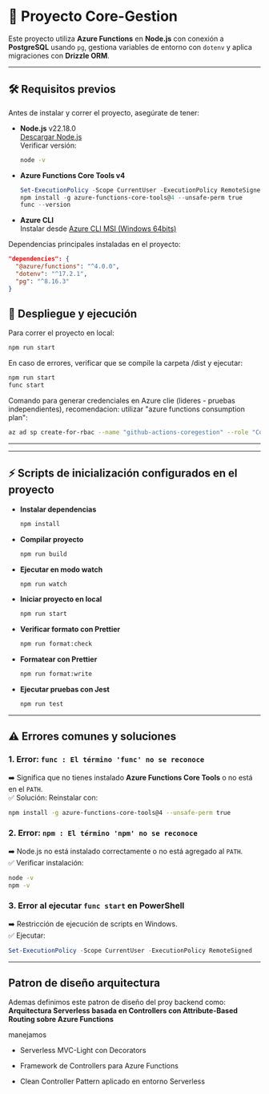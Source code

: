 # 📌 Proyecto Core-Gestion

Este proyecto utiliza **Azure Functions** en **Node.js** con conexión a **PostgreSQL** usando `pg`,
gestiona variables de entorno con `dotenv` y aplica migraciones con **Drizzle ORM**.

---

## 🛠 Requisitos previos

Antes de instalar y correr el proyecto, asegúrate de tener:

- **Node.js** v22.18.0  
  [Descargar Node.js](https://nodejs.org/en/)  
  Verificar versión:

  ```bash
  node -v
  ```

- **Azure Functions Core Tools v4**

  ```powershell
  Set-ExecutionPolicy -Scope CurrentUser -ExecutionPolicy RemoteSigned
  npm install -g azure-functions-core-tools@4 --unsafe-perm true
  func --version
  ```

- **Azure CLI**  
  Instalar desde [Azure CLI MSI (Windows 64bits)](https://learn.microsoft.com/es-es/cli/azure/install-azure-cli-windows?view=azure-cli-latest&pivots=msi)

Dependencias principales instaladas en el proyecto:

```json
"dependencies": {
  "@azure/functions": "^4.0.0",
  "dotenv": "^17.2.1",
  "pg": "^8.16.3"
}
```

## 🚀 Despliegue y ejecución

Para correr el proyecto en local:

```bash
npm run start
```

En caso de errores, verificar que se compile la carpeta /dist y ejecutar:

```bash
npm run start
func start
```

Comando para generar credenciales en Azure clie (lideres - pruebas independientes), recomendacion: utilizar "azure functions consumption plan":

```bash
az ad sp create-for-rbac --name "github-actions-coregestion" --role "Contributor" --scopes "/subscriptions/<SUBSCRIPTION_ID>/resourceGroups/<RESOURCE_GROUP>" --sdk-auth
```

---

---

## ⚡ Scripts de inicialización configurados en el proyecto

- **Instalar dependencias**

  ```bash
  npm install
  ```

- **Compilar proyecto**

  ```bash
  npm run build
  ```

- **Ejecutar en modo watch**

  ```bash
  npm run watch
  ```

- **Iniciar proyecto en local**

  ```bash
  npm run start
  ```

- **Verificar formato con Prettier**

  ```bash
  npm run format:check
  ```

- **Formatear con Prettier**

  ```bash
  npm run format:write
  ```

- **Ejecutar pruebas con Jest**
  ```bash
  npm run test
  ```

---

## ⚠️ Errores comunes y soluciones

### 1. Error: `func : El término 'func' no se reconoce`

➡️ Significa que no tienes instalado **Azure Functions Core Tools** o no está en el `PATH`.  
✅ Solución: Reinstalar con:

```bash
npm install -g azure-functions-core-tools@4 --unsafe-perm true
```

### 2. Error: `npm : El término 'npm' no se reconoce`

➡️ Node.js no está instalado correctamente o no está agregado al `PATH`.  
✅ Verificar instalación:

```bash
node -v
npm -v
```

### 3. Error al ejecutar `func start` en PowerShell

➡️ Restricción de ejecución de scripts en Windows.  
✅ Ejecutar:

```powershell
Set-ExecutionPolicy -Scope CurrentUser -ExecutionPolicy RemoteSigned
```

---

## Patron de diseño arquitectura

Ademas definimos este patron de diseño del proy backend como:
**Arquitectura Serverless basada en Controllers con Attribute-Based Routing sobre Azure Functions**

manejamos

- Serverless MVC-Light con Decorators

- Framework de Controllers para Azure Functions

- Clean Controller Pattern aplicado en entorno Serverless
